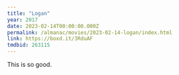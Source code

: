 ```yaml
---
title: "Logan"
year: 2017
date: 2023-02-14T00:00:00.000Z
permalink: /almanac/movies/2023-02-14-logan/index.html
link: https://boxd.it/3RduAF
tmdbid: 263115
---
```


This is so good.